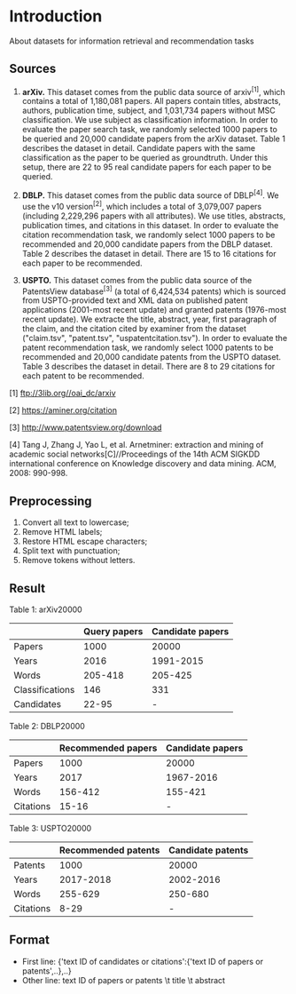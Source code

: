 # Introduction

About datasets for information retrieval and recommendation tasks

## Sources

1. **arXiv.** This dataset comes from the public data source of arxiv<sup>[1]</sup>, which contains a total of 1,180,081 papers. All papers contain titles, abstracts, authors, publication time, subject, and 1,031,734 papers without MSC classification. We use subject as classification information. In order to evaluate the paper search task, we randomly selected 1000 papers to be queried and 20,000 candidate papers from the arXiv dataset. Table 1 describes the dataset in detail. Candidate papers with the same classification as the paper to be queried as groundtruth. Under this setup, there are 22 to 95 real candidate papers for each paper to be queried.

2. **DBLP.** This dataset comes from the public data source of  DBLP<sup>[4]</sup>. We use the v10 version<sup>[2]</sup>, which includes a total of 3,079,007 papers (including 2,229,296 papers with all attributes). We use titles, abstracts, publication times, and citations in this dataset. In order to evaluate the citation recommendation task, we randomly select 1000 papers to be recommended and 20,000 candidate papers from the DBLP dataset. Table 2 describes the dataset in detail. There are 15 to 16 citations for each paper to be recommended.

3. **USPTO.** This dataset comes from the public data source of the PatentsView database<sup>[3]</sup> (a total of 6,424,534 patents) which is sourced from USPTO-provided text and XML data on published patent applications (2001-most recent update) and granted patents (1976-most recent update). We extracte the title, abstract, year, first paragraph of the claim, and the citation cited by examiner from the dataset ("claim.tsv", "patent.tsv", "uspatentcitation.tsv"). In order to evaluate the patent recommendation task, we randomly select 1000 patents to be recommended and 20,000 candidate patents from the USPTO dataset. Table 3 describes the dataset in detail. There are 8 to 29 citations for each patent to be recommended.

[1] ftp://3lib.org//oai_dc/arxiv

[2] https://aminer.org/citation

[3] http://www.patentsview.org/download

[4] Tang J, Zhang J, Yao L, et al. Arnetminer: extraction and mining of academic social networks[C]//Proceedings of the 14th ACM SIGKDD international conference on Knowledge discovery and data mining. ACM, 2008: 990-998.

## Preprocessing

1. Convert all text to lowercase;
2. Remove HTML labels;
3. Restore HTML escape characters;
4. Split text with punctuation;
5. Remove tokens without letters. 

## Result

Table 1: arXiv20000

|                 | Query papers | Candidate papers |
| --------------- | ------------ | ---------------- |
| Papers          | 1000         | 20000            |
| Years           | 2016         | 1991-2015        |
| Words           | 205-418      | 205-425          |
| Classifications | 146          | 331              |
| Candidates      | 22-95        | -                |

Table 2: DBLP20000

|           | Recommended papers | Candidate papers |
| --------- | ------------------ | ---------------- |
| Papers    | 1000               | 20000            |
| Years     | 2017               | 1967-2016        |
| Words     | 156-412            | 155-421          |
| Citations | 15-16              | -                |

Table 3: USPTO20000

|           | Recommended patents | Candidate patents |
| --------- | ------------------- | ----------------- |
| Patents   | 1000                | 20000             |
| Years     | 2017-2018           | 2002-2016         |
| Words     | 255-629             | 250-680           |
| Citations | 8-29                | -                 |

## Format

- First line: {'text ID of candidates or citations':{'text ID of papers or patents',..},..}
- Other line: text ID of papers or patents \t title \t abstract
